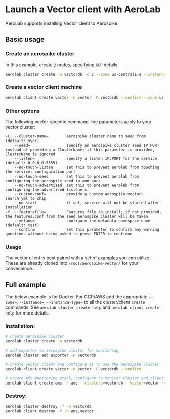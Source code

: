 # Launch a Vector client with AeroLab

AeroLab supports installing Vector client to Aerospike.

## Basic usage

### Create an aerospike cluster

In this example, create `2` nodes, specifying `GCP` details.

```bash
aerolab cluster create -n vectordb -c 2 --zone us-central1-a --instance e2-standard-4
```

### Create a vector client machine

```bash
aerolab client create vector -n vector -C vectordb --confirm --zone us-central1-a --instance e2-standard-4
```

### Other options

The following vector-specific command-line parameters apply to your vector cluster:
```
-C, --cluster-name=        aerospike cluster name to seed from (default: mydc)
    --seed=                specify an aerospike cluster seed IP:PORT instead of providing a ClusterName; if this parameter is provided, ClusterName is ignored
    --listen=              specify a listen IP:PORT for the service (default: 0.0.0.0:5555)
    --no-touch-listen      set this to prevent aerolab from touching the service: configuration part
    --no-touch-seed        set this to prevent aerolab from configuring the aerospike seed ip and port
    --no-touch-advertised  set this to prevent aerolab from configuring the advertised listeners
    --custom-conf=         provide a custom aerospike-vector-search.yml to ship
    --no-start             if set, service will not be started after installation
-f, --featurefile=         Features file to install; if not provided, the features.conf from the seed aerospike cluster will be taken
    --metans=              configure the metadata namespace name (default: test)
    --confirm              set this parameter to confirm any warning questions without being asked to press ENTER to continue
```

### Usage

The vector client is best paired with a set of [examples](https://github.com/aerospike/aerospike-vector) you can utilize.
These are already cloned into `/root/aerospike-vector/` for your convenience.

## Full example

The below example is for Docker. For GCP/AWS add the appropriate `--zone=`, `--instance=`, `--instance-type=` to all the cluster/client `create` commands. See `aerolab cluster create help` and `aerolab client create help` for more details.

### Installation:

```bash
# create aerospike cluster
aerolab cluster create -n vectordb

# add exporter to aerospike cluster for monitoring
aerolab cluster add exporter -n vectordb 

# create vector client and configure it to use the aerospike cluster
aerolab client create vector -n vector -C vectordb --confirm

# create AMS monitoring stack, configure to monitor cluster and client, exposing prometheus port in docker
aerolab client create ams -n ams --clusters=vectordb --vector=vector -e 9090:9090
```

### Destroy:

```bash
aerolab cluster destroy -f -n vectordb
aerolab client destroy -f -n ams,vector
```
